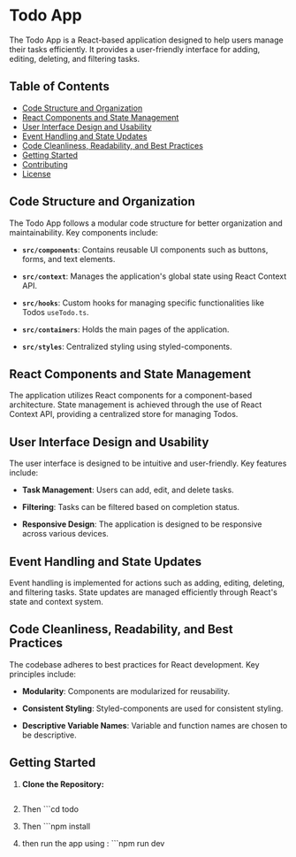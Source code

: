 # Todo App

The Todo App is a React-based application designed to help users manage their tasks efficiently. It provides a user-friendly interface for adding, editing, deleting, and filtering tasks.

## Table of Contents

- [Code Structure and Organization](#code-structure-and-organization)
- [React Components and State Management](#react-components-and-state-management)
- [User Interface Design and Usability](#user-interface-design-and-usability)
- [Event Handling and State Updates](#event-handling-and-state-updates)
- [Code Cleanliness, Readability, and Best Practices](#code-cleanliness-readability-and-best-practices)
- [Getting Started](#getting-started)
- [Contributing](#contributing)
- [License](#license)

## Code Structure and Organization

The Todo App follows a modular code structure for better organization and maintainability. Key components include:

- **`src/components`**: Contains reusable UI components such as buttons, forms, and text elements.

- **`src/context`**: Manages the application's global state using React Context API.

- **`src/hooks`**: Custom hooks for managing specific functionalities like Todos `useTodo.ts`.

- **`src/containers`**: Holds the main pages of the application.

- **`src/styles`**: Centralized styling using styled-components.

## React Components and State Management

The application utilizes React components for a component-based architecture. State management is achieved through the use of React Context API, providing a centralized store for managing Todos.

## User Interface Design and Usability

The user interface is designed to be intuitive and user-friendly. Key features include:

- **Task Management**: Users can add, edit, and delete tasks.

- **Filtering**: Tasks can be filtered based on completion status.

- **Responsive Design**: The application is designed to be responsive across various devices.

## Event Handling and State Updates

Event handling is implemented for actions such as adding, editing, deleting, and filtering tasks. State updates are managed efficiently through React's state and context system.

## Code Cleanliness, Readability, and Best Practices

The codebase adheres to best practices for React development. Key principles include:

- **Modularity**: Components are modularized for reusability.

- **Consistent Styling**: Styled-components are used for consistent styling.

- **Descriptive Variable Names**: Variable and function names are chosen to be descriptive.

## Getting Started

1. **Clone the Repository:**

   ```git clone https://github.com/Diyaa-Gubarah/todo.git

2. Then ```cd todo

3. Then ```npm install

4. then run the app using : ```npm run dev

